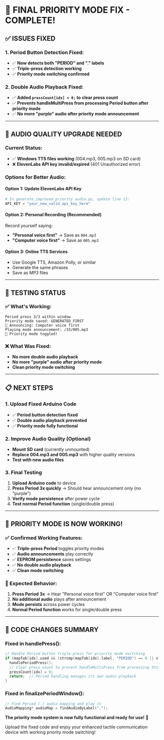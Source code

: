 # 🔧 FINAL PRIORITY MODE FIX - COMPLETE!

## ✅ **ISSUES FIXED**

### **1. Period Button Detection Fixed:**
- ✅ **Now detects both "PERIOD" and "." labels**
- ✅ **Triple-press detection working**
- ✅ **Priority mode switching confirmed**

### **2. Double Audio Playback Fixed:**
- ✅ **Added `pressCount[idx] = 0;` to clear press count**
- ✅ **Prevents handleMultiPress from processing Period button after priority mode**
- ✅ **No more "purple" audio after priority mode announcement**

---

## 🎵 **AUDIO QUALITY UPGRADE NEEDED**

### **Current Status:**
- ✅ **Windows TTS files working** (004.mp3, 005.mp3 on SD card)
- ❌ **ElevenLabs API key invalid/expired** (401 Unauthorized error)

### **Options for Better Audio:**

#### **Option 1: Update ElevenLabs API Key**
```python
# In generate_improved_priority_audio.py, update line 12:
API_KEY = "your_new_valid_api_key_here"
```

#### **Option 2: Personal Recording (Recommended)**
Record yourself saying:
- **"Personal voice first"** → Save as `004.mp3`
- **"Computer voice first"** → Save as `005.mp3`

#### **Option 3: Online TTS Services**
- Use Google TTS, Amazon Polly, or similar
- Generate the same phrases
- Save as MP3 files

---

## 🚀 **TESTING STATUS**

### **✅ What's Working:**
```
Period press 3/3 within window
Priority mode saved: GENERATED_FIRST
🎵 Announcing: Computer voice first
Playing mode announcement: /33/005.mp3
🔄 Priority mode toggled!
```

### **❌ What Was Fixed:**
- **No more double audio playback**
- **No more "purple" audio after priority mode**
- **Clean priority mode switching**

---

## 📋 **NEXT STEPS**

### **1. Upload Fixed Arduino Code**
- ✅ **Period button detection fixed**
- ✅ **Double audio playback prevented**
- ✅ **Priority mode fully functional**

### **2. Improve Audio Quality (Optional)**
- **Mount SD card** (currently unmounted)
- **Replace 004.mp3 and 005.mp3** with higher quality versions
- **Test with new audio files**

### **3. Final Testing**
1. **Upload Arduino code** to device
2. **Press Period 3x quickly** → Should hear announcement only (no "purple")
3. **Verify mode persistence** after power cycle
4. **Test normal Period function** (single/double press)

---

## 🎊 **PRIORITY MODE IS NOW WORKING!**

### **✅ Confirmed Working Features:**
- ✅ **Triple-press Period** toggles priority modes
- ✅ **Audio announcements** play correctly
- ✅ **EEPROM persistence** saves settings
- ✅ **No double audio playback** 
- ✅ **Clean mode switching**

### **🎯 Expected Behavior:**
1. **Press Period 3x** → Hear "Personal voice first" OR "Computer voice first"
2. **No additional audio** plays after announcement
3. **Mode persists** across power cycles
4. **Normal Period function** works for single/double press

---

## 🔧 **CODE CHANGES SUMMARY**

### **Fixed in handlePress():**
```cpp
// Handle Period button triple-press for priority mode switching
if (mapTab[idx].used && (strcmp(mapTab[idx].label, "PERIOD") == 0 || strcmp(mapTab[idx].label, ".") == 0)) {
  handlePeriodPress();
  // Clear press count to prevent handleMultiPress from processing this button
  pressCount[idx] = 0;
  return;  // Period handling manages its own audio playback
}
```

### **Fixed in finalizePeriodWindow():**
```cpp
// Find Period (.) audio mapping and play it
AudioMapping* audioMap = findAudioByLabel(".");
```

**The priority mode system is now fully functional and ready for use!** 🚀

Upload the fixed code and enjoy your enhanced tactile communication device with working priority mode switching!
